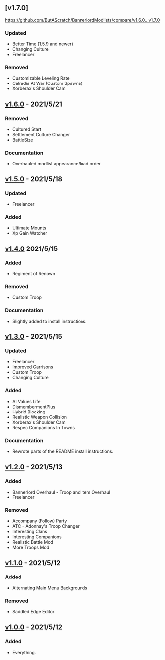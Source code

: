 ## [v1.7.0]
https://github.com/ButAScratch/BannerlordModlists/compare/v1.6.0...v1.7.0

### Updated

- Better Time (1.5.9 and newer)
- Changing Culture
- Freelancer

### Removed

- Customizable Leveling Rate
- Calradia At War (Custom Spawns)
- Xorberax's Shoulder Cam

## [v1.6.0] - 2021/5/21
[v1.6.0]: https://github.com/ButAScratch/BannerlordModlists/compare/v1.5.0...v1.6.0

### Removed

- Cultured Start
- Settlement Culture Changer
- BattleSize

### Documentation

- Overhauled modlist appearance/load order.

## [v1.5.0] - 2021/5/18
[v1.5.0]: https://github.com/ButAScratch/BannerlordModlists/compare/v1.4.0...v1.5.0

### Updated

- Freelancer

### Added

- Ultimate Mounts
- Xp Gain Watcher

## [v1.4.0] 2021/5/15
[v1.4.0]: https://github.com/ButAScratch/BannerlordModlists/compare/v1.3.0...v1.4.0

### Added

- Regiment of Renown

### Removed

- Custom Troop

### Documentation

- Slightly added to install instructions.

## [v1.3.0] - 2021/5/15
[v1.3.0]: https://github.com/ButAScratch/BannerlordModlists/compare/v1.2.0...v1.3.0

### Updated

- Freelancer
- Improved Garrisons
- Custom Troop
- Changing Culture

### Added 

- AI Values Life
- DismembermentPlus
- Hybrid Blocking
- Realistic Weapon Collision
- Xorberax's Shoulder Cam
- Respec Companions In Towns

### Documentation

- Rewrote parts of the README install instructions.

## [v1.2.0] - 2021/5/13
[v1.2.0]: https://github.com/ButAScratch/BannerlordModlists/compare/v1.1.0...v1.2.0

### Added

- Bannerlord Overhaul - Troop and Item Overhaul
- Freelancer

### Removed

- Accompany (Follow) Party
- ATC - Adonnay's Troop Changer
- Interesting Clans
- Interesting Companions
- Realistic Battle Mod
- More Troops Mod

## [v1.1.0] - 2021/5/12
[v1.1.0]: https://github.com/ButAScratch/BannerlordModlists/compare/v1.0.0...v1.1.0

### Added

- Alternating Main Menu Backgrounds

### Removed

- Saddled Edge Editor

## [v1.0.0] - 2021/5/12
[v1.0.0]: https://github.com/ButAScratch/BannerlordModlists/commit/1301219167a5d034cd8f273afaccacb887ac3d96

### Added

- Everything.